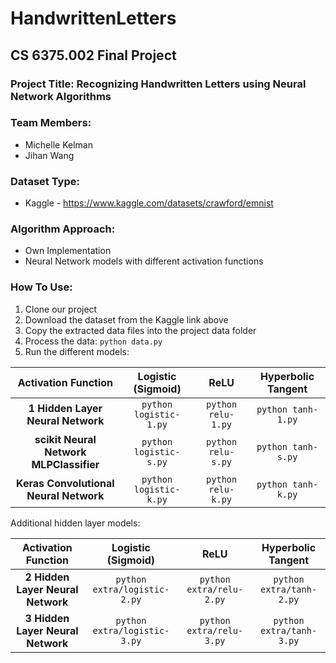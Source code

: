 # HandwrittenLetters
## CS 6375.002 Final Project
### Project Title: Recognizing Handwritten Letters using Neural Network Algorithms
### Team Members:
- Michelle Kelman
- Jihan Wang
### Dataset Type: 
- Kaggle - https://www.kaggle.com/datasets/crawford/emnist
### Algorithm Approach:
- Own Implementation
- Neural Network models with different activation functions
### How To Use:
1. Clone our project
2. Download the dataset from the Kaggle link above
3. Copy the extracted data files into the project data folder
4. Process the data: `python data.py`
5. Run the different models:

| **Activation Function**                 | **Logistic (Sigmoid)** | **ReLU**           | **Hyperbolic Tangent** |
| :-------------------------------------: | :--------------------: | :----------------: | :--------------------: |
| **1 Hidden Layer Neural Network**       | `python logistic-1.py` | `python relu-1.py` | `python tanh-1.py`     |
| **scikit Neural Network MLPClassifier** | `python logistic-s.py` | `python relu-s.py` | `python tanh-s.py`     |
| **Keras Convolutional Neural Network**  | `python logistic-k.py` | `python relu-k.py` | `python tanh-k.py`     |

Additional hidden layer models:

| **Activation Function**                 | **Logistic (Sigmoid)**       | **ReLU**                 | **Hyperbolic Tangent**       |
| :-------------------------------------: | :--------------------------: | :----------------------: | :--------------------------: |
| **2 Hidden Layer Neural Network**       | `python extra/logistic-2.py` | `python extra/relu-2.py` | `python extra/tanh-2.py`     |
| **3 Hidden Layer Neural Network**       | `python extra/logistic-3.py` | `python extra/relu-3.py` | `python extra/tanh-3.py`     |